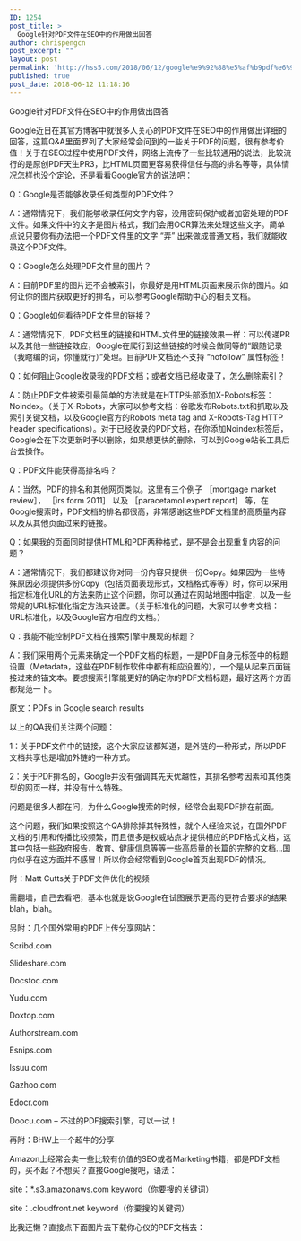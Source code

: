 ```yaml
---
ID: 1254
post_title: >
  Google针对PDF文件在SEO中的作用做出回答
author: chrispengcn
post_excerpt: ""
layout: post
permalink: 'http://hss5.com/2018/06/12/google%e9%92%88%e5%af%b9pdf%e6%96%87%e4%bb%b6%e5%9c%a8seo%e4%b8%ad%e7%9a%84%e4%bd%9c%e7%94%a8%e5%81%9a%e5%87%ba%e5%9b%9e%e7%ad%94/'
published: true
post_date: 2018-06-12 11:18:16
---
```

Google针对PDF文件在SEO中的作用做出回答

Google近日在其官方博客中就很多人关心的PDF文件在SEO中的作用做出详细的回答，这篇Q&amp;A里面罗列了大家经常会问到的一些关于PDF的问题，很有参考价值！关于在SEO过程中使用PDF文件，网络上流传了一些比较通用的说法，比较流行的是原创PDF天生PR3，比HTML页面更容易获得信任与高的排名等等，具体情况怎样也没个定论，还是看看Google官方的说法吧：

Q：Google是否能够收录任何类型的PDF文件？

A：通常情况下，我们能够收录任何文字内容，没用密码保护或者加密处理的PDF文件。如果文件中的文字是图片格式，我们会用OCR算法来处理这些文字。简单点说只要你有办法把一个PDF文件里的文字 “弄” 出来做成普通文档，我们就能收录这个PDF文件。

Q：Google怎么处理PDF文件里的图片？

A：目前PDF里的图片还不会被索引，你最好是用HTML页面来展示你的图片。如何让你的图片获取更好的排名，可以参考Google帮助中心的相关文档。

Q：Google如何看待PDF文件里的链接？

A：通常情况下，PDF文档里的链接和HTML文件里的链接效果一样：可以传递PR以及其他一些链接效应，Google在爬行到这些链接的时候会做同等的“跟随记录（我瞎编的词，你懂就行）”处理。目前PDF文档还不支持 “nofollow” 属性标签！

Q：如何阻止Google收录我的PDF文档；或者文档已经收录了，怎么删除索引？

A：防止PDF文件被索引最简单的方法就是在HTTP头部添加X-Robots标签：Noindex。（关于X-Robots，大家可以参考文档：谷歌发布Robots.txt和抓取以及索引关键文档，以及Google官方的Robots meta tag and X-Robots-Tag HTTP header specifications）。对于已经收录的PDF文档，在你添加Noindex标签后，Google会在下次更新时予以删除，如果想更快的删除，可以到Google站长工具后台去操作。

Q：PDF文件能获得高排名吗？

A：当然，PDF的排名和其他网页类似。这里有三个例子 ［mortgage market review］， ［irs form 2011］ 以及 ［paracetamol expert report］ 等，在Google搜索时，PDF文档的排名都很高，非常感谢这些PDF文档里的高质量内容以及从其他页面过来的链接。

Q：如果我的页面同时提供HTML和PDF两种格式，是不是会出现重复内容的问题？

A：通常情况下，我们都建议你对同一份内容只提供一份Copy。如果因为一些特殊原因必须提供多份Copy（包括页面表现形式，文档格式等等）时，你可以采用指定标准化URL的方法来防止这个问题，你可以通过在网站地图中指定，以及一些常规的URL标准化指定方法来设置。（关于标准化的问题，大家可以参考文档：URL标准化，以及Google官方相应的文档。）

Q：我能不能控制PDF文档在搜索引擎中展现的标题？

A：我们采用两个元素来确定一个PDF文档的标题，一是PDF自身元标签中的标题设置（Metadata，这些在PDF制作软件中都有相应设置的），一个是从起来页面链接过来的锚文本。要想搜索引擎能更好的确定你的PDF文档标题，最好这两个方面都规范一下。

原文：PDFs in Google search results

以上的QA我们关注两个问题：

1：关于PDF文件中的链接，这个大家应该都知道，是外链的一种形式，所以PDF文档共享也是增加外链的一种方式。

2：关于PDF排名的，Google并没有强调其先天优越性，其排名参考因素和其他类型的网页一样，并没有什么特殊。

问题是很多人都在问，为什么Google搜索的时候，经常会出现PDF排在前面。

这个问题，我们如果按照这个QA排除掉其特殊性，就个人经验来说，在国外PDF文档的引用和传播比较频繁，而且很多是权威站点才提供相应的PDF格式文档，这其中包括一些政府报告，教育、健康信息等等一些高质量的长篇的完整的文档…国内似乎在这方面并不感冒！所以你会经常看到Google首页出现PDF的情况。

附：Matt Cutts关于PDF文件优化的视频

需翻墙，自己去看吧，基本也就是说Google在试图展示更高的更符合要求的结果blah，blah。

另附：几个国外常用的PDF上传分享网站：

Scribd.com

Slideshare.com

Docstoc.com

Yudu.com

Doxtop.com

Authorstream.com

Esnips.com

Issuu.com

Gazhoo.com

Edocr.com

Doocu.com – 不过的PDF搜索引擎，可以一试！

再附：BHW上一个超牛的分享

Amazon上经常会卖一些比较有价值的SEO或者Marketing书籍，都是PDF文档的，买不起？不想买？直接Google搜吧，语法：

site：*.s3.amazonaws.com keyword（你要搜的关键词）

site：.cloudfront.net keyword（你要搜的关键词）

比我还懒？直接点下面图片去下载你心仪的PDF文档去：